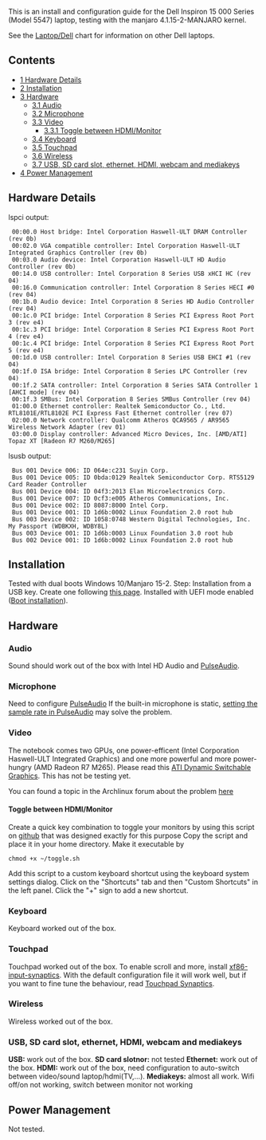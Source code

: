 This is an install and configuration guide for the Dell Inspiron 15 000 Series (Model 5547) laptop, testing with the manjaro 4.1.15-2-MANJARO kernel.

See the [Laptop/Dell](/index.php/Laptop/Dell "Laptop/Dell") chart for information on other Dell laptops.

## Contents

*   [1 Hardware Details](#Hardware_Details)
*   [2 Installation](#Installation)
*   [3 Hardware](#Hardware)
    *   [3.1 Audio](#Audio)
    *   [3.2 Microphone](#Microphone)
    *   [3.3 Video](#Video)
        *   [3.3.1 Toggle between HDMI/Monitor](#Toggle_between_HDMI.2FMonitor)
    *   [3.4 Keyboard](#Keyboard)
    *   [3.5 Touchpad](#Touchpad)
    *   [3.6 Wireless](#Wireless)
    *   [3.7 USB, SD card slot, ethernet, HDMI, webcam and mediakeys](#USB.2C_SD_card_slot.2C_ethernet.2C_HDMI.2C_webcam_and_mediakeys)
*   [4 Power Management](#Power_Management)

## Hardware Details

lspci output:

```
 00:00.0 Host bridge: Intel Corporation Haswell-ULT DRAM Controller (rev 0b)
 00:02.0 VGA compatible controller: Intel Corporation Haswell-ULT Integrated Graphics Controller (rev 0b)
 00:03.0 Audio device: Intel Corporation Haswell-ULT HD Audio Controller (rev 0b)
 00:14.0 USB controller: Intel Corporation 8 Series USB xHCI HC (rev 04)
 00:16.0 Communication controller: Intel Corporation 8 Series HECI #0 (rev 04)
 00:1b.0 Audio device: Intel Corporation 8 Series HD Audio Controller (rev 04)
 00:1c.0 PCI bridge: Intel Corporation 8 Series PCI Express Root Port 3 (rev e4)
 00:1c.3 PCI bridge: Intel Corporation 8 Series PCI Express Root Port 4 (rev e4)
 00:1c.4 PCI bridge: Intel Corporation 8 Series PCI Express Root Port 5 (rev e4)
 00:1d.0 USB controller: Intel Corporation 8 Series USB EHCI #1 (rev 04)
 00:1f.0 ISA bridge: Intel Corporation 8 Series LPC Controller (rev 04)
 00:1f.2 SATA controller: Intel Corporation 8 Series SATA Controller 1 [AHCI mode] (rev 04)
 00:1f.3 SMBus: Intel Corporation 8 Series SMBus Controller (rev 04)
 01:00.0 Ethernet controller: Realtek Semiconductor Co., Ltd. RTL8101E/RTL8102E PCI Express Fast Ethernet controller (rev 07)
 02:00.0 Network controller: Qualcomm Atheros QCA9565 / AR9565 Wireless Network Adapter (rev 01)
 03:00.0 Display controller: Advanced Micro Devices, Inc. [AMD/ATI] Topaz XT [Radeon R7 M260/M265]

```

lsusb output:

```
 Bus 001 Device 006: ID 064e:c231 Suyin Corp. 
 Bus 001 Device 005: ID 0bda:0129 Realtek Semiconductor Corp. RTS5129 Card Reader Controller
 Bus 001 Device 004: ID 04f3:2013 Elan Microelectronics Corp. 
 Bus 001 Device 007: ID 0cf3:e005 Atheros Communications, Inc. 
 Bus 001 Device 002: ID 8087:8000 Intel Corp. 
 Bus 001 Device 001: ID 1d6b:0002 Linux Foundation 2.0 root hub
 Bus 003 Device 002: ID 1058:0748 Western Digital Technologies, Inc. My Passport (WDBKXH, WDBY8L)
 Bus 003 Device 001: ID 1d6b:0003 Linux Foundation 3.0 root hub
 Bus 002 Device 001: ID 1d6b:0002 Linux Foundation 2.0 root hub

```

## Installation

Tested with dual boots Windows 10/Manjaro 15-2. Step: Installation from a USB key. Create one following [this page](/index.php/USB_flash_installation_media "USB flash installation media"). Installed with UEFI mode enabled ([Boot installation](/index.php/Beginners%27_guide#Boot_the_installation_medium "Beginners' guide")).

## Hardware

### Audio

Sound should work out of the box with Intel HD Audio and [PulseAudio](/index.php/PulseAudio "PulseAudio").

### Microphone

Need to configure [PulseAudio](/index.php/PulseAudio/Troubleshooting#Microphone_not_detected_by_PulseAudio "PulseAudio/Troubleshooting") If the built-in microphone is static, [setting the sample rate in PulseAudio](/index.php/PulseAudio/Troubleshooting#Static_noise_in_microphone_recording "PulseAudio/Troubleshooting") may solve the problem.

### Video

The notebook comes two GPUs, one power-efficent (Intel Corporation Haswell-ULT Integrated Graphics) and one more powerful and more power-hungry (AMD Radeon R7 M265). Please read this [ATI Dynamic Switchable Graphics](/index.php/Hybrid_graphics#ATI_Dynamic_Switchable_Graphics "Hybrid graphics"). This has not be testing yet.

You can found a topic in the Archlinux forum about the problem [here](https://bbs.archlinux.org/viewtopic.php?id=190236)

#### Toggle between HDMI/Monitor

Create a quick key combination to toggle your monitors by using this script on [github](https://github.com/PeteMo/toggle/blob/master/toggle.sh) that was designed exactly for this purpose Copy the script and place it in your home directory. Make it executable by

```
chmod +x ~/toggle.sh

```

Add this script to a custom keyboard shortcut using the keyboard system settings dialog. Click on the "Shortcuts" tab and then "Custom Shortcuts" in the left panel. Click the "+" sign to add a new shortcut.

### Keyboard

Keyboard worked out of the box.

### Touchpad

Touchpad worked out of the box. To enable scroll and more, install [xf86-input-synaptics](https://www.archlinux.org/packages/?name=xf86-input-synaptics). With the default configuration file it will work well, but if you want to fine tune the behaviour, read [Touchpad Synaptics](/index.php/Touchpad_Synaptics "Touchpad Synaptics").

### Wireless

Wireless worked out of the box.

### USB, SD card slot, ethernet, HDMI, webcam and mediakeys

**USB:** work out of the box. **SD card slotnor:** not tested **Ethernet:** work out of the box. **HDMI:** work out of the box, need configuration to auto-switch between video/sound laptop/hdmi(TV,...). **Mediakeys:** almost all work. Wifi off/on not working, switch between monitor not working

## Power Management

Not tested.